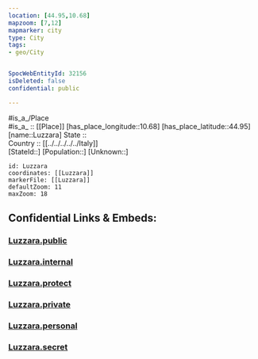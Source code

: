 ```yaml
---
location: [44.95,10.68] 
mapzoom: [7,12] 
mapmarker: city 
type: City
tags:
- geo/City


SpocWebEntityId: 32156
isDeleted: false
confidential: public

---
```

#is_a_/Place  
#is_a_ :: [[Place]] 
[has_place_longitude::10.68] 
[has_place_latitude::44.95] 
[name::Luzzara] 
State ::  
Country :: [[../../../../../Italy]]  
[StateId::] 
[Population::] 
[Unknown::] 


```leaflet
id: Luzzara
coordinates: [[Luzzara]] 
markerFile: [[Luzzara]] 
defaultZoom: 11 
maxZoom: 18
```


## Confidential Links & Embeds: 

### [Luzzara.public](/_public/\Earth\Continent\Europe\Europe~South\Italy\regions~Italy\Emilia-Romagna\Reggio_Emilia.Province\CityLuzzara.public.md) 

### [Luzzara.internal](/_internal/\Earth\Continent\Europe\Europe~South\Italy\regions~Italy\Emilia-Romagna\Reggio_Emilia.Province\CityLuzzara.internal.md) 

### [Luzzara.protect](/_protect/\Earth\Continent\Europe\Europe~South\Italy\regions~Italy\Emilia-Romagna\Reggio_Emilia.Province\CityLuzzara.protect.md) 

### [Luzzara.private](/_private/\Earth\Continent\Europe\Europe~South\Italy\regions~Italy\Emilia-Romagna\Reggio_Emilia.Province\CityLuzzara.private.md) 

### [Luzzara.personal](/_personal/\Earth\Continent\Europe\Europe~South\Italy\regions~Italy\Emilia-Romagna\Reggio_Emilia.Province\CityLuzzara.personal.md) 

### [Luzzara.secret](/_secret/\Earth\Continent\Europe\Europe~South\Italy\regions~Italy\Emilia-Romagna\Reggio_Emilia.Province\CityLuzzara.secret.md)


